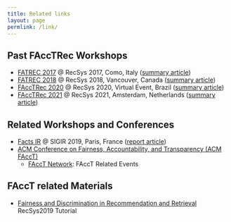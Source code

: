 ```yaml
---
title: Related links
layout: page
permlink: /link/
---
```


## Past FAccTRec Workshops

* [FATREC 2017](/fatrec2017/) @ RecSys 2017, Como, Italy ([summary article](https://doi.org/10.1145/3109859.3109960))
* [FATREC 2018](/fatrec2018/) @ RecSys 2018, Vancouver, Canada ([summary article](https://doi.org/10.1145/3240323.3240335))
* [FAccTRec 2020](/facctrec2020/) @ RecSys 2020, Virtual Event, Brazil ([summary article](https://doi.org/10.1145/3383313.3411538))
* [FAccTRec 2021](/facctrec2021/) @ RecSys 2021, Amsterdam, Netherlands ([summary article](https://doi.org/10.1145/3460231.3470932))

## Related Workshops and Conferences

* [Facts IR](https://scienceinthenoise.com/) @ SIGIR 2019, Paris, France ([report article](http://sigir.org/wp-content/uploads/2019/december/p020.pdf))
* [ACM Conference on Fairness, Accountability, and Transparency (ACM FAccT)](https://facctconference.org/)
	* [FAccT Network](https://facctconference.org/network/): FAccT Related Events

## FAccT related Materials

* [Fairness and Discrimination in Recommendation and Retrieval](https://fair-ia.ekstrandom.net/recsys2019) RecSys2019 Tutorial
